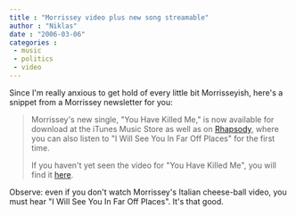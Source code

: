 ```yaml
---
title : "Morrissey video plus new song streamable"
author : "Niklas"
date : "2006-03-06"
categories : 
 - music
 - politics
 - video
---
```


Since I'm really anxious to get hold of every little bit Morrisseyish, here's a snippet from a Morrissey newsletter for you:

> Morrissey's new single, "You Have Killed Me," is now available for download at the iTunes Music Store as well as on [Rhapsody](http://www.rhapsody.com/album?albumId=9391360), where you can also listen to "I Will See You In Far Off Places" for the first time.
> 
> If you haven't yet seen the video for "You Have Killed Me", you will find it [here](http://music.aol.com/artist/main.adp?artistid=107617).

Observe: even if you don't watch Morrissey's Italian cheese-ball video, you must hear "I Will See You In Far Off Places". It's that good.
